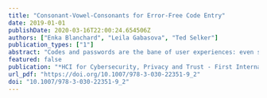 ```yaml
---
title: "Consonant-Vowel-Consonants for Error-Free Code Entry"
date: 2019-01-01
publishDate: 2020-03-16T22:00:24.654506Z
authors: ["Enka Blanchard", "Leila Gabasova", "Ted Selker"]
publication_types: ["1"]
abstract: "Codes and passwords are the bane of user experiences: even small mistakes can delay desired activities, causing undue frustration. Work on codes has focused on security instead of peoples ability to enter them error-free. Difficulties observed in a security demonstration motivated this investigation of code transcription difficulty. A pilot study with 33 subjects and a follow-up study with 267 subjects from 24 countries measured performance and preference for codes of varying lengths, patterns, and character sets.  We found that, for users of all languages, long codes with alternating consonant - vowel patterns were more accurately transcribed and are preferred over shorter numeric or alphabetic codes. Mixed-case and alphanumeric character sets both increased transcription errors.  The proposed CVC6 code design composed of six Consonant-Vowel-Consonant trigrams is faster to enter, more secure, preferred by users, and more impervious to user error when compared to codes typically used for security purposes. An extension integrates error detection and correction, essentially eliminating typos."
featured: false
publication: "*HCI for Cybersecurity, Privacy and Trust - First International Conference, HCI-CPT 2019, Held as Part of the 21st HCI International Conference, HCII 2019, Orlando, FL, USA, July 26-31, 2019, Proceedings*"
url_pdf: "https://doi.org/10.1007/978-3-030-22351-9_2"
doi: "10.1007/978-3-030-22351-9_2"
---
```


